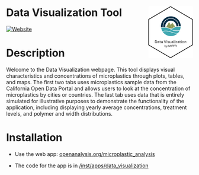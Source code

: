 # Data Visualization Tool <a href="https://openanalysis.org/microplastic_analysis"><img src="man/DataVisualizationhex.png" alt="Data Visualization logo" align="right" style="height: 140px;"/></a>

[![Website](https://img.shields.io/badge/web-openanalysis.org-white)](https://openanalysis.org/microplastic_analysis)

# Description

Welcome to the Data Visualization webpage. This tool displays visual characteristics and concentrations of microplastics through plots, tables, and maps. The first two tabs uses microplastics sample data from the California Open Data Portal and allows users to look at the concentration of microplastics by cities or countries. The last tab uses data that is entirely simulated for illustrative purposes to demonstrate the functionality of the application, including displaying yearly average concentrations, treatment levels, and polymer and width distributions.

# Installation

- Use the web app: [openanalysis.org/microplastic_analysis](https://openanalysis.org/microplastic_analysis)

- The code for the app is in [/inst/apps/data_visualization](https://github.com/Moore-Institute-4-Plastic-Pollution-Res/One4All/tree/main/inst/apps/data_visualization) 